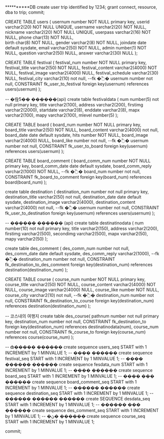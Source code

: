 **********DB
create user trip identified by 1234;
grant connect, resource, dba to trip;
commit;

CREATE TABLE users (
   usernum number NOT NULL primary key,
   userid varchar2(20) NOT NULL UNIQUE,
   username varchar2(20) NOT NULL,
   nickname varchar2(20) NOT NULL UNIQUE,
   userpass varchar2(16) NOT NULL,
   phone char(13) NOT NULL,  
   birth char(8) NOT NULL,
   gender varchar2(8) NOT NULL, 
   joindate date default sysdate,
   email varchar2(50) NOT NULL,
   admin number(1) NOT NULL, 
   question varchar2(50) NULL,
   answer varchar2(30) NULL
);

CREATE TABLE festival (
   festival_num number NOT NULL primary key,
   festival_title varchar2(50) NOT NULL,
   festival_content varchar2(4000) NOT NULL,
   festival_image varchar2(4000) NULL,
   festival_schedule varchar2(30) NULL,
   festival_city varchar2(10) not null,
   --fk �߰�
   usernum number not null,
   CONSTRAINT fk_user_to_festival foreign key(usernum) references users(usernum)
);

-- �佺Ƽ�� ������(api)
create table festivaldata (
    num number(5) not null primary key,
    title varchar2(100),
    address varchar2(200),
    firstimg varchar2(2000),
    startdate varchar2(8),
    enddate varchar2(8),
    mapx varchar2(100),
    mapy varchar2(100),
    mlevel number(5)
);

CREATE TABLE board (
   board_num number NOT NULL primary key,
   board_title varchar2(50) NOT NULL,
   board_content varchar2(4000) not null,
   board_date date default sysdate,
   hits number NOT NULL,
   board_image varchar2(4000) NULL,
   board_like number not null,
   --fk �߰�
   usernum number not null,
   CONSTRAINT fk_user_to_board foreign key(usernum) references users(usernum)
);

CREATE TABLE board_comment (
   board_comm_num number NOT NULL primary key,
   board_comm_date date default sysdate,
   board_comm_reply varchar2(1000) NOT NULL,
   --fk �߰�
   board_num number not null,
   CONSTRAINT fk_board_to_comment foreign key(board_num) references board(board_num)
);

create table destination (
    destination_num number not null primary key,
    destination_title varchar2(50) not null,
    destination_date date default sysdate,
    destination_image varchar2(4000),
    destination_content varchar2(4000) not null,
    --fk �߰�
    usernum number not null,
    CONSTRAINT fk_user_to_destination foreign key(usernum) references users(usernum)
);

-- ������ ������ (api)
create table destinatinodata (
    num number(10) not null primary key,
    title varchar2(150),
    address varchar2(200),
    firstimg varchar2(500),
    secondimg varchar2(500),
    mapx varchar2(50),
    mapy varchar2(50)
);

create table des_comment (
    des_comm_num number not null,
    des_comm_date date default sysdate,
    des_comm_reply varchar2(1000),
    --fk �߰�
    destination_num number not null,
    CONSTRAINT fk_destination_to_des_comment foreign key(destination_num) references destination(destination_num)
);
    

CREATE TABLE course (
   course_num number NOT NULL primary key,
   course_title varchar2(50) NOT NULL,
   course_content varchar2(4000) NOT NULL,
   course_image varchar2(4000) NULL,
   course_like number NOT NULL,
   course_city varchar2(10) not null,
   --fk �߰�
   destination_num number not null,
    CONSTRAINT fk_destination_to_course foreign key(destination_num) references destination(destination_num)
);

-- 코스내의 여행지
create table des_course(
    pathnum number not null primary key,
    destination_num number not null,
    CONSTRAINT fk_destination_to foreign key(destination_num) references destinatinodata(num),
    course_num number not null,
    CONSTRAINT fk_course_to foreign key(course_num) references course(course_num)
);


-- ȸ����� ������
create sequence users_seq
START with 1 INCREMENT by 1 MINVALUE 1;
-- ���� ������
create sequence festival_seq
START with 1 INCREMENT by 1 MINVALUE 1;
-- ���� ������ ������
create sequence fesdata_num
START with 1 INCREMENT by 1 MINVALUE 1;
-- ���� ������
create sequence board_seq
START with 1 INCREMENT by 1 MINVALUE 1;
-- ���� ��� ������
create sequence board_comment_seq
START with 1 INCREMENT by 1 MINVALUE 1;
-- ������ ������
create sequence destination_seq
START with 1 INCREMENT by 1 MINVALUE 1;
-- ������ ������ ������
create SEQUENCE desdata_seq 
START with 1 INCREMENT by 1 MINVALUE 1;
-- ������ ��� ������
create sequence des_comment_seq
START with 1 INCREMENT by 1 MINVALUE 1;
-- �ڽ� ������
create sequence course_seq
START with 1 INCREMENT by 1 MINVALUE 1;

commit;